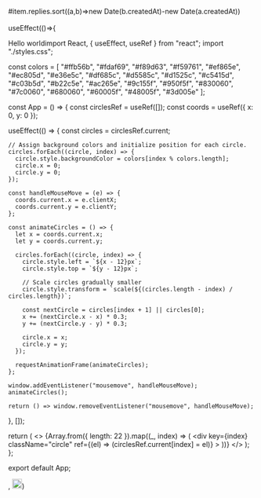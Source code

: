 #item.replies.sort((a,b)=>new Date(b.createdAt)-new Date(a.createdAt))
<br>  
 useEffect(()=>{ 
  
 Hello worldimport React, { useEffect, useRef } from "react";
import "./styles.css";

const colors = [
  "#ffb56b", "#fdaf69", "#f89d63", "#f59761", "#ef865e", "#ec805d",
  "#e36e5c", "#df685c", "#d5585c", "#d1525c", "#c5415d", "#c03b5d",
  "#b22c5e", "#ac265e", "#9c155f", "#950f5f", "#830060", "#7c0060",
  "#680060", "#60005f", "#48005f", "#3d005e"
];

const App = () => {
  const circlesRef = useRef([]);
  const coords = useRef({ x: 0, y: 0 });

  useEffect(() => {
    const circles = circlesRef.current;

    // Assign background colors and initialize position for each circle.
    circles.forEach((circle, index) => {
      circle.style.backgroundColor = colors[index % colors.length];
      circle.x = 0;
      circle.y = 0;
    });

    const handleMouseMove = (e) => {
      coords.current.x = e.clientX;
      coords.current.y = e.clientY;
    };

    const animateCircles = () => {
      let x = coords.current.x;
      let y = coords.current.y;

      circles.forEach((circle, index) => {
        circle.style.left = `${x - 12}px`;
        circle.style.top = `${y - 12}px`;

        // Scale circles gradually smaller
        circle.style.transform = `scale(${(circles.length - index) / circles.length})`;

        const nextCircle = circles[index + 1] || circles[0];
        x += (nextCircle.x - x) * 0.3;
        y += (nextCircle.y - y) * 0.3;

        circle.x = x;
        circle.y = y;
      });

      requestAnimationFrame(animateCircles);
    };

    window.addEventListener("mousemove", handleMouseMove);
    animateCircles();

    return () => window.removeEventListener("mousemove", handleMouseMove);
  }, []);

  return (
    <>
      {Array.from({ length: 22 }).map((_, index) => (
        <div
          key={index}
          className="circle"
          ref={(el) => (circlesRef.current[index] = el)}
        ></div>
      ))}
    </>
  );
};

export default App;

 ,      <img src="https://cdn.jsdelivr.net/gh/devicons/devicon/icons/javascript/javascript-original.svg" alt="JavaScript Logo" style="width: 20px; height: 20px;" />)
 
